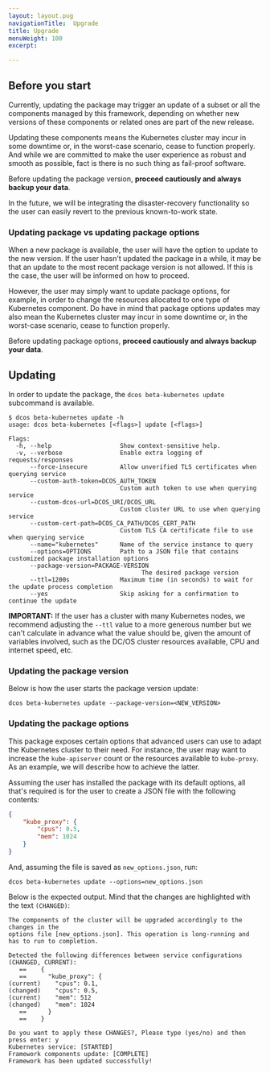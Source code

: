 ```yaml
---
layout: layout.pug
navigationTitle:  Upgrade
title: Upgrade
menuWeight: 100
excerpt:

---
```


<!-- This source repo for this topic is https://github.com/mesosphere/dcos-kubernetes -->


## Before you start

Currently, updating the package may trigger an update of a subset or
all the components managed by this framework, depending on whether new versions
of these components or related ones are part of the new release.

Updating these components means the Kubernetes cluster may incur in some
downtime or, in the worst-case scenario, cease to function properly. And while
we are committed to make the user experience as robust and smooth as possible,
fact is there is no such thing as fail-proof software.

Before updating the package version, **proceed cautiously and always backup your data**.

In the future, we will be integrating the disaster-recovery functionality so
the user can easily revert to the previous known-to-work state.

### Updating package vs updating package options

When a new package is available, the user will have the option to update to
the new version. If the user hasn't updated the package in a while, it may be
that an update to the most recent package version is not allowed. If this is
the case, the user will be informed on how to proceed.

However, the user may simply want to update package options, for example, in
order to change the resources allocated to one type of Kubernetes component.
Do have in mind that package options updates may also mean the Kubernetes
cluster may incur in some downtime or, in the worst-case scenario, cease to
function properly.

Before updating package options, **proceed cautiously and always backup your data**.

## Updating

In order to update the package, the  `dcos beta-kubernetes update` subcommand
is available.

```shell
$ dcos beta-kubernetes update -h
usage: dcos beta-kubernetes [<flags>] update [<flags>]

Flags:
  -h, --help                   Show context-sensitive help.
  -v, --verbose                Enable extra logging of requests/responses
      --force-insecure         Allow unverified TLS certificates when querying service
      --custom-auth-token=DCOS_AUTH_TOKEN
                               Custom auth token to use when querying service
      --custom-dcos-url=DCOS_URI/DCOS_URL
                               Custom cluster URL to use when querying service
      --custom-cert-path=DCOS_CA_PATH/DCOS_CERT_PATH
                               Custom TLS CA certificate file to use when querying service
      --name="kubernetes"      Name of the service instance to query
      --options=OPTIONS        Path to a JSON file that contains customized package installation options
      --package-version=PACKAGE-VERSION
                      				 The desired package version
      --ttl=1200s              Maximum time (in seconds) to wait for the update process completion
      --yes                    Skip asking for a confirmation to continue the update
```

**IMPORTANT:** If the user has a cluster with many Kubernetes nodes, we
recommend adjusting the `--ttl` value to a more generous number but we can't
calculate in advance what the value should be, given the amount of variables
involved, such as the DC/OS cluster resources available, CPU and internet speed,
etc.

### Updating the package version

Below is how the user starts the package version update:

```shell
dcos beta-kubernetes update --package-version=<NEW_VERSION>
```

### Updating the package options

This package exposes certain options that advanced users can use to adapt
the Kubernetes cluster to their need. For instance, the user may want to
increase the `kube-apiserver` count or the resources available to `kube-proxy`.
As an example, we will describe how to achieve the latter.

Assuming the user has installed the package with its default options, all
that's required is for the user to create a JSON file with the following
contents:
```json
{
	"kube_proxy": {
		"cpus": 0.5,
		"mem": 1024
	}
}
```

And, assuming the file is saved as `new_options.json`, run:

```shell
dcos beta-kubernetes update --options=new_options.json
```

Below is the expected output. Mind that the changes are highlighted with the
text `(CHANGED)`:

```
The components of the cluster will be upgraded accordingly to the changes in the
options file [new_options.json]. This operation is long-running and has to run to completion.

Detected the following differences between service configurations (CHANGED, CURRENT):
   ==    {
   ==      "kube_proxy": {
(current)    "cpus": 0.1,
(changed)    "cpus": 0.5,
(current)    "mem": 512
(changed)    "mem": 1024
   ==      }
   ==    }

Do you want to apply these CHANGES?, Please type (yes/no) and then press enter: y
Kubernetes service: [STARTED]
Framework components update: [COMPLETE]
Framework has been updated successfully!
```

